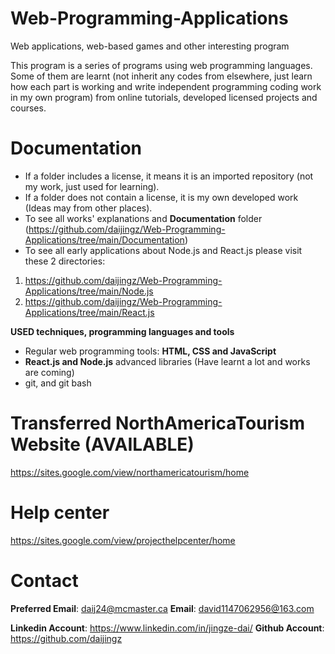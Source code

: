 # Web-Programming-Applications
Web applications, web-based games and other interesting program

This program is a series of programs using web programming languages. Some of them are learnt (not inherit any codes from elsewhere, just learn how each part is working and write independent programming coding work in my own program) from online tutorials, developed licensed projects and courses.

# Documentation
* If a folder includes a license, it means it is an imported repository (not my work, just used for learning).
* If a folder does not contain a license, it is my own developed work (Ideas may from other places).
* To see all works' explanations and  **Documentation** folder (https://github.com/daijingz/Web-Programming-Applications/tree/main/Documentation)
* To see all early applications about Node.js and React.js please visit these 2 directories:
1. https://github.com/daijingz/Web-Programming-Applications/tree/main/Node.js
2. https://github.com/daijingz/Web-Programming-Applications/tree/main/React.js


**USED techniques, programming languages and tools**
* Regular web programming tools: **HTML, CSS and JavaScript**
* **React.js and Node.js** advanced libraries (Have learnt a lot and works are coming)
* git, and git bash

# Transferred NorthAmericaTourism Website (AVAILABLE)
https://sites.google.com/view/northamericatourism/home

# Help center
https://sites.google.com/view/projecthelpcenter/home

# Contact
**Preferred Email**: daij24@mcmaster.ca
**Email**: david1147062956@163.com

**Linkedin Account**: https://www.linkedin.com/in/jingze-dai/
**Github Account**: https://github.com/daijingz 
